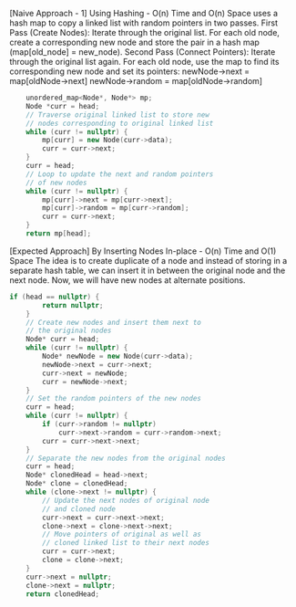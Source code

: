 <p>[Naive Approach - 1] Using Hashing - O(n) Time and O(n) Space
uses a hash map to copy a linked list with random pointers in two passes.
First Pass (Create Nodes): Iterate through the original list. For each old node, create a corresponding new node and store the pair in a hash map (map[old_node] = new_node).
Second Pass (Connect Pointers): Iterate through the original list again. For each old node, use the map to find its corresponding new node and set its pointers:
newNode->next = map[oldNode->next]
newNode->random = map[oldNode->random]</p>

```cpp
    unordered_map<Node*, Node*> mp;
    Node *curr = head;
    // Traverse original linked list to store new 
  	// nodes corresponding to original linked list
    while (curr != nullptr) {
        mp[curr] = new Node(curr->data);
        curr = curr->next;
    }
  	curr = head;
    // Loop to update the next and random pointers 
  	// of new nodes 
    while (curr != nullptr) {
      	mp[curr]->next = mp[curr->next];
      	mp[curr]->random = mp[curr->random];
      	curr = curr->next;
    }
    return mp[head];
```
<p>[Expected Approach] By Inserting Nodes In-place - O(n) Time and O(1) Space
The idea is to create duplicate of a node and instead of storing in a separate hash table, we can insert it in between the original node and the next node. Now, we will have new nodes at alternate positions. 
</p>

```cpp
if (head == nullptr) {
        return nullptr;
    }
    // Create new nodes and insert them next to 
  	// the original nodes
    Node* curr = head;
    while (curr != nullptr) {
        Node* newNode = new Node(curr->data);
        newNode->next = curr->next;
        curr->next = newNode;
        curr = newNode->next;
    }
    // Set the random pointers of the new nodes
    curr = head;
    while (curr != nullptr) {
        if (curr->random != nullptr)
            curr->next->random = curr->random->next;
        curr = curr->next->next;
    }
    // Separate the new nodes from the original nodes
    curr = head;
    Node* clonedHead = head->next;
    Node* clone = clonedHead;
    while (clone->next != nullptr) {
      	// Update the next nodes of original node 
      	// and cloned node
        curr->next = curr->next->next;
        clone->next = clone->next->next;
      	// Move pointers of original as well as  
      	// cloned linked list to their next nodes
        curr = curr->next;
        clone = clone->next;
    }
    curr->next = nullptr;
    clone->next = nullptr;
    return clonedHead;
